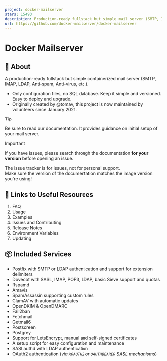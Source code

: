 ```yaml
---
project: docker-mailserver
stars: 15493
description: Production-ready fullstack but simple mail server (SMTP, IMAP, LDAP, Antispam, Antivirus, etc.) running inside a container.
url: https://github.com/docker-mailserver/docker-mailserver
---
```


Docker Mailserver
=================

📃 About
--------

A production-ready fullstack but simple containerized mail server (SMTP, IMAP, LDAP, Anti-spam, Anti-virus, etc.).

-   Only configuration files, no SQL database. Keep it simple and versioned. Easy to deploy and upgrade.
-   Originally created by @tomav, this project is now maintained by volunteers since January 2021.

Tip

Be sure to read our documentation. It provides guidance on initial setup of your mail server.

Important

If you have issues, please search through the documentation **for your version** before opening an issue.

The issue tracker is for issues, not for personal support.  
Make sure the version of the documentation matches the image version you're using!

🔗 Links to Useful Resources
----------------------------

1.  FAQ
2.  Usage
3.  Examples
4.  Issues and Contributing
5.  Release Notes
6.  Environment Variables
7.  Updating

📦 Included Services
--------------------

-   Postfix with SMTP or LDAP authentication and support for extension delimiters
-   Dovecot with SASL, IMAP, POP3, LDAP, basic Sieve support and quotas
-   Rspamd
-   Amavis
-   SpamAssassin supporting custom rules
-   ClamAV with automatic updates
-   OpenDKIM & OpenDMARC
-   Fail2ban
-   Fetchmail
-   Getmail6
-   Postscreen
-   Postgrey
-   Support for LetsEncrypt, manual and self-signed certificates
-   A setup script for easy configuration and maintenance
-   SASLauthd with LDAP authentication
-   OAuth2 authentication (_via `XOAUTH2` or `OAUTHBEARER` SASL mechanisms_)
